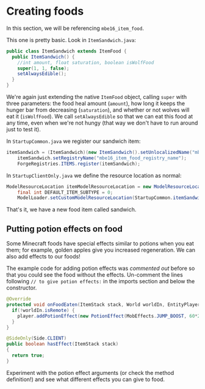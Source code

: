 # Creating foods

In this section, we will be referencing `mbe16_item_food`. 

This one is pretty basic. Look in `ItemSandwich.java`:

```java
public class ItemSandwich extends ItemFood {
  public ItemSandwich() {
    //int amount, float saturation, boolean isWolfFood
    super(1, 1, false);
    setAlwaysEdible();
  }
}
```

We're again just extending the native `ItemFood` object, calling `super` with three parameters: the food heal amount (`amount`), how long it keeps the hunger bar from decreasing (`saturation`), and whether or not wolves will eat it (`isWolfFood`). We call `setAlwaysEdible` so that we can eat this food at any time, even when we're not hungy (that way we don't have to run around just to test it).

In `StartupCommon.java` we register our sandwich item:

```java
itemSandwich = (ItemSandwich)(new ItemSandwich().setUnlocalizedName("mbe16_item_food_unlocalised_name"));
    itemSandwich.setRegistryName("mbe16_item_food_registry_name");
    ForgeRegistries.ITEMS.register(itemSandwich);
```

In `StartupClientOnly.java` we define the resource location as normal:

```java
ModelResourceLocation itemModelResourceLocation = new ModelResourceLocation("minecraftbyexample:mbe16_item_food", "inventory");
    final int DEFAULT_ITEM_SUBTYPE = 0;
    ModelLoader.setCustomModelResourceLocation(StartupCommon.itemSandwich, DEFAULT_ITEM_SUBTYPE, itemModelResourceLocation);
```

That's it, we have a new food item called sandwich.

## Putting potion effects on food

Some Minecraft foods have special effects similar to potions when you eat them; for example, golden apples give you increased regeneration. We can also add effects to our foods!

The example code for adding potion effects was _commented out_ before so that you could see the food without the effects. Un-comment the lines following `// to give potion effects:` in the imports section and below the constructor.

```java
@Override
protected void onFoodEaten(ItemStack stack, World worldIn, EntityPlayer player) {
  if(!worldIn.isRemote) {
    player.addPotionEffect(new PotionEffect(MobEffects.JUMP_BOOST, 60*20, 5, false, true));
  }
}

@SideOnly(Side.CLIENT)
public boolean hasEffect(ItemStack stack)
{
  return true;
}
```

Experiment with the potion effect arguments (or check the method definition!) and see what different effects you can give to food.
